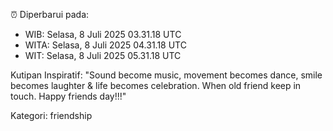 ⏰ Diperbarui pada:
- WIB: Selasa, 8 Juli 2025 03.31.18 UTC
- WITA: Selasa, 8 Juli 2025 04.31.18 UTC
- WIT: Selasa, 8 Juli 2025 05.31.18 UTC

Kutipan Inspiratif:
"Sound become music, movement becomes dance, smile becomes laughter & life becomes celebration. When old friend keep in touch. Happy friends day!!!"


Kategori: friendship

